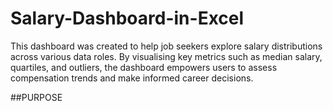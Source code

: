 # Salary-Dashboard-in-Excel

This dashboard was created to help job seekers explore salary distributions across various data roles. By visualising key metrics such as median salary, quartiles, and outliers, the dashboard empowers users to assess compensation trends and make informed career decisions. 

##PURPOSE
